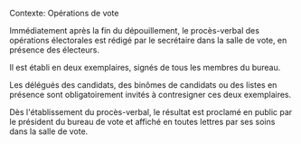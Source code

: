 Contexte: Opérations de vote

Immédiatement après la fin du dépouillement, le procès-verbal des opérations électorales est rédigé par le secrétaire dans la salle de vote, en présence des électeurs.

Il est établi en deux exemplaires, signés de tous les membres du bureau.

Les délégués des candidats, des binômes de candidats ou des listes en présence sont obligatoirement invités à contresigner ces deux exemplaires.

Dès l'établissement du procès-verbal, le résultat est proclamé en public par le président du bureau de vote et affiché en toutes lettres par ses soins dans la salle de vote.